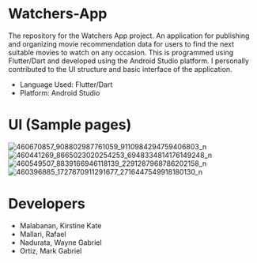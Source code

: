 # Watchers-App
The repository for the Watchers App project. An application for publishing and organizing movie recommendation data for users to find the next suitable movies to watch on any occasion. This is programmed using Flutter/Dart and developed using the Android Studio platform. I personally contributed to the UI structure and basic interface of the application.

* Language Used: Flutter/Dart
* Platform: Android Studio

# UI (Sample pages)
![460670857_908802987761059_9110984294759406803_n](https://github.com/user-attachments/assets/0bec8e12-32ad-433f-87e0-1cf55529d68e)
![460441269_8665023020254253_6948334814176149248_n](https://github.com/user-attachments/assets/3dc73ff6-39ce-49ba-b8de-6e98d4961c46)
![460549507_8839166946118139_2291287968786202158_n](https://github.com/user-attachments/assets/a43899cb-072e-404d-a813-a845b7cbae5c)
![460396885_1727870911291677_2716447549918180130_n](https://github.com/user-attachments/assets/00f3ad1d-ff27-46cd-b7a4-2cc1df58b826)

# Developers
* Malabanan, Kirstine Kate
* Mallari, Rafael
* Nadurata, Wayne Gabriel
* Ortiz, Mark Gabriel

